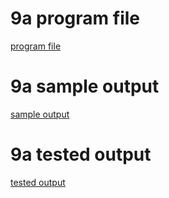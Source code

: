 # 9a program file
[program file](program.png)

# 9a sample output
[sample output](sampleoutput.png)

# 9a tested output
[tested output](testedoutput.png)
